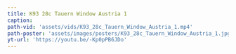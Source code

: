 ```yaml
---
title: K93 28c Tauern Window Austria 1
caption:
path-vid: 'assets/vids/K93_28c_Tauern_Window_Austria_1.mp4'
path-poster: 'assets/images/posters/K93_28c_Tauern_Window_Austria_1.jpg'
yt-url: 'https://youtu.be/-Kp0pPB6JDo'
---
```

